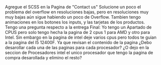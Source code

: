 Agregue el SCSS en la Pagina de "Contact us" Solucione un poco el problema del overflow en resoluciones bajas, pero en resoluciones muy muy bajas aún sigue habiendo un poco de Overflow.
Tambien tengo animaciones en los botones los inputs, y las tarjetas de los productos.
Tengo una pregunta respecto a la entrega Final: Yo tengo un Apartado de CPUS pero solo tengo hecha la pagina de 2 cpus 1 para AMD y otro para Intel. Sin embargo en la pagina de intel deje varios cpus pero todos te guian a la pagina del I5 12400F. Ya que revisan el contenido de la pagina ¿Debo desarollar cada una de las paginas para cada procesador? ¿O dejo en la seccion de Procesadores intel el unico procesador que tengo la pagina de compra desarollada y elimino el resto?
